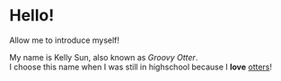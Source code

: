 
# Hello!  

Allow me to introduce myself!   

My name is Kelly Sun, also known as *Groovy Otter*.  
I choose this name when I was still in highschool because I **love** [otters](https://www.treehugger.com/thmb/aLu4aYWfWo0r8qTIAzQGilJHQ2Y=/768x0/filters:no_upscale():max_bytes(150000):strip_icc():format(webp)/__opt__aboutcom__coeus__resources__content_migration__mnn__images__2015__09__river-otters-lead-photo-86eef01e35714da9a6dd974f321e3504.jpg)!


